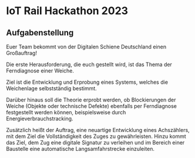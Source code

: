 # IoT Rail Hackathon 2023

## Aufgabenstellung

Euer Team bekommt von der Digitalen Schiene Deutschland einen Großauftrag!

Die erste Herausforderung, die euch gestellt wird, ist das Thema der Ferndiagnose einer Weiche.

Ziel ist die Entwicklung und Erprobung eines Systems, welches die Weichenlage selbstständig bestimmt.

Darüber hinaus soll die Theorie erprobt werden, ob Blockierungen der Weiche (Objekte oder technische Defekte) ebenfalls per Ferndiagnose festgestellt werden können, beispielsweise durch Energieverbrauchstracking.

Zusätzlich heißt der Auftrag, eine neuartige Entwicklung eines Achszählers, mit dem Ziel die Vollständigkeit des Zuges zu gewährleisten. Hinzu kommt das Ziel, dem Zug eine digitale Signatur zu verleihen und im Bereich einer Baustelle eine automatische Langsamfahrstrecke einzuleiten.
